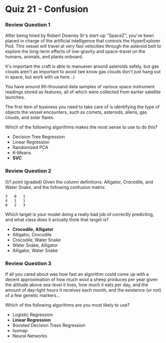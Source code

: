 # Quiz 21 - Confusion

### Review Question 1

After being hired by Robert Downey Sr's start-up "SpaceZ", you've been placed in charge of the artificial intelligence that controls the HyperExplorer Pod. This vessel will travel at very fast velocities through the asteroid belt to explore the long-term effects of low-gravity and space-travel on the humans, animals, and plants onboard.

It's important the craft is able to manuever around asteroids safely, but gas clouds aren't as important to avoid (we know gas clouds don't just hang out in space, but work with us here...)

You have around 90-thousand data samples of various space instrument readings stored as features, all of which were collected from earlier satellite launches.

The first item of business you need to take care of is identifying the type of objects the vessel encounters, such as comets, asteroids, aliens, gas clouds, and solar flares.

Which of the following algorithms makes the most sense to use to do this?

- Decision Tree Regression
- Linear Regression
- Randomized PCA
- K-Means
- **SVC**

### Review Question 2
0/1 point (graded)
Given the column definitions: Alligator, Crocodile, and Water Snake, and the following confusion matrix:

```
3	0	1
4	1	1
0	2	3
```

Which target is your model doing a really bad job of correctly predicting, and what class does it actually think that target is?

- **Crocodile, Alligator**
- Alligator, Crocodile
- Crocodile, Water Snake
- Water Snake, Alligator
- Alligator, Water Snake

### Review Question 3

If all you cared about was how fast an algorithm could come up with a decent approximation of how much wool a sheep produces per year given the altitude above sea-level it lives, how much it eats per day, and the amount of day-light hours it receives each month, and the existence (or not) of a few genetic markers...

Which of the following algorithms are you most likely to use?

- Logistic Regression
- **Linear Regression**
- Boosted Decision Trees Regression
- Isomap
- Neural Networks